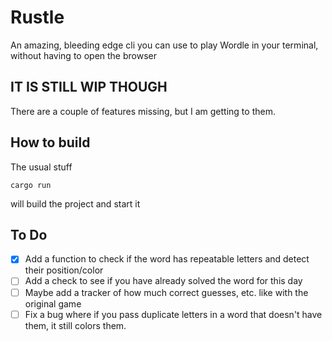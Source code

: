 # Rustle

An amazing, bleeding edge cli you can use to play Wordle in your terminal, without having to open the browser

## IT IS STILL WIP THOUGH

There are a couple of features missing, but I am getting to them.

## How to build

The usual stuff

```
cargo run
```

will build the project and start it

## To Do

- [x] Add a function to check if the word has repeatable letters and detect their position/color
- [ ] Add a check to see if you have already solved the word for this day
- [ ] Maybe add a tracker of how much correct guesses, etc. like with the original game
- [ ] Fix a bug where if you pass duplicate letters in a word that doesn't have them, it still colors them.
